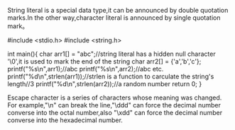 String literal is a special data type,it can be announced by double quotation marks.In the other way,character literal is announced by single quotation mark。

#include <stdio.h>
#include <string.h>

int main(){
  char arr1[] = "abc";//string literal has a hidden null character '\0',it is used to mark the end of the string
  char arr2[] = {'a','b','c'};
  printf("%s\n",arr1);//abc
  printf("%s\n",arr2);//abc etc.
  printf("%d\n",strlen(arr1));//strlen is a function to carculate the string's length//3
  printf("%d\n",strlen(arr2));//a random number
  return 0;
}

Escape character is a series of characters whose meaning was changed.
For example,"\n" can break the line,"\ddd" can force the decimal number converse into the octal number,also "\xdd" can force the decimal number converse into the hexadecimal number.
